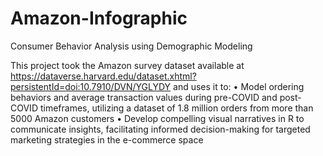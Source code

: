 # Amazon-Infographic
Consumer Behavior Analysis using Demographic Modeling

This project took the Amazon survey dataset available at https://dataverse.harvard.edu/dataset.xhtml?persistentId=doi:10.7910/DVN/YGLYDY and uses it to:
•	Model ordering behaviors and average transaction values during pre-COVID and post-COVID timeframes, utilizing a dataset of 1.8 million orders from more than 5000 Amazon customers
•	Develop compelling visual narratives in R to communicate insights, facilitating informed decision-making for targeted marketing strategies in the e-commerce space
